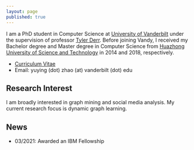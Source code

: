 ```yaml
---
layout: page
published: true
---
```


I am a PhD student in Computer Science at [University of Vanderbilt](https://www.vanderbilt.edu/) under the supervision of professor [Tyler Derr](https://tylersnetwork.github.io/). 
Before joining Vandy, I received my Bachelor degree and Master degree in Computer Science from [Huazhong University of Science and Technology](https://www.hust.edu.cn/) in 2014 and 2018, respectively.

- [Curriculum Vitae](https://marbooooo.github.io/CV.pdf)
- Email: yuying (dot) zhao (at) vanderbilt (dot) edu

## **Research Interest**
I am broadly interested in graph mining and social media analysis. My current research focus is dynamic graph learning.

## **News**
- 03/2021: Awarded an IBM Fellowship

